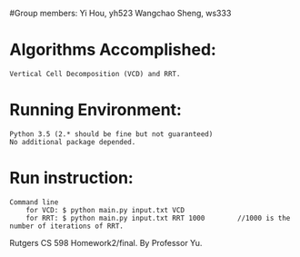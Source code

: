 #Group members:
    Yi Hou,             yh523
    Wangchao Sheng,     ws333

# Algorithms Accomplished:
    Vertical Cell Decomposition (VCD) and RRT.

# Running Environment:
    Python 3.5 (2.* should be fine but not guaranteed)
    No additional package depended.

# Run instruction:
    Command line
        for VCD: $ python main.py input.txt VCD
        for RRT: $ python main.py input.txt RRT 1000        //1000 is the number of iterations of RRT.




Rutgers CS 598 Homework2/final. By Professor Yu.
